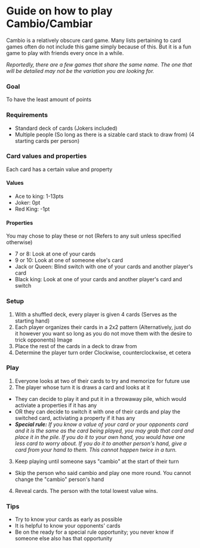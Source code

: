 # Guide on how to play Cambio/Cambiar
Cambio is a relatively obscure card game. Many lists pertaining to card games often do not include this game simply because of this. But it is a fun game to play with friends every once in a while.

*Reportedly, there are a few games that share the same name. The one that will be detailed may not be the variation you are looking for.*  

### Goal
To have the least amount of points  

### Requirements
- Standard deck of cards (Jokers included)
- Multiple people (So long as there is a sizable card stack to draw from) (4 starting cards per person)

### Card values and properties  
Each card has a certain value and property  
#### Values
- Ace to king: 1-13pts
- Joker: 0pt
- Red King: -1pt

#### Properties
You may chose to play these or not
(Refers to any suit unless specified otherwise)
- 7 or 8: Look at one of your cards
- 9 or 10: Look at one of someone else's card
- Jack or Queen: Blind switch with one of your cards and another player's card
- Black king: Look at one of your cards and another player's card and switch

### Setup
1. With a shuffled deck, every player is given 4 cards (Serves as the starting hand)
2. Each player organizes their cards in a 2x2 pattern (Alternatively, just do it however you want so long as you do not move them with the desire to trick opponents)
   Image
3. Place the rest of the cards in a deck to draw from
4. Determine the player turn order
   Clockwise, counterclockwise, et cetera
   
### Play
1. Everyone looks at two of their cards to try and memorize for future use
2. The player whose turn it is draws a card and looks at it
- They can decide to play it and put it in a throwaway pile, which would activiate a properties if it has any
- OR they can decide to switch it with one of their cards and play the switched card, activiating a property if it has any
- ***Special rule:** If you know a value of your card or your opponents card and it is the same as the card being played, you may grab that card and place it in the pile. If you do it to your own hand, you would have one less card to worry about. If you do it to another person's hand, give a card from your hand to them. This cannot happen twice in a turn.*
3. Keep playing until someone says "cambio" at the start of their turn
- Skip the person who said cambio and play one more round. You cannot change the "cambio" person's hand
4. Reveal cards. The person with the total lowest value wins.

### Tips
- Try to know your cards as early as possible
- It is helpful to know your opponents' cards
- Be on the ready for a special rule opportunity; you never know if someone else also has that opportunity
